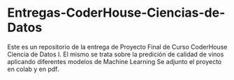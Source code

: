 # Entregas-CoderHouse-Ciencias-de-Datos
Este es un repositorio de la entrega de Proyecto Final de Curso CoderHouse Ciencia de Datos I.
El mismo se trata sobre la predición de calidad de vinos aplicando diferentes modelos de Machine Learning
Se adjunto el proyecto en colab y en pdf.
